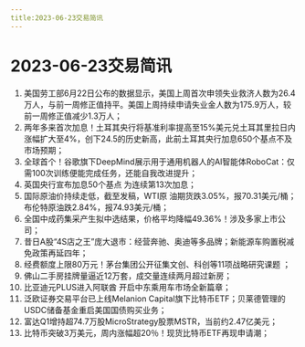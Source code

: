 ```yaml
---
title:2023-06-23交易简讯
---
```

# 2023-06-23交易简讯
1. 美国劳工部6月22日公布的数据显示，美国上周首次申领失业救济人数为26.4万人，与前一周修正值持平。美国上周持续申请失业金人数为175.9万人，较前一周修正值减少1.3万人；
2. 两年多来首次加息！土耳其央行将基准利率提高至15%美元兑土耳其里拉日内涨幅扩大至4%，创下24.5的历史新高，此前土耳其央行加息650个基点不及市场预期；
3. 全球首个！谷歌旗下DeepMind展示用于通用机器人的AI智能体RoboCat：仅需100次训练便能完成任务，还能自我改进提升；
4. 英国央行宣布加息50个基点 为连续第13次加息；
5. 国际原油价持续走低，截至发稿，WTI原 油期货跌3.05%，报70.31美元/桶；布伦特原油跌2.84%，报74.93美元/桶；
6. 全国中成药集采产生拟中选结果，价格平均降幅49.36%！涉及多家上市公司；
7. 昔日A股“4S店之王”庞大退市：经营奔驰、奥迪等多品牌；新能源车购置税减免政策再延四年；
8. 经费额度上限80万元！茅台集团公开征集文创、科创等11项战略研究课题 ；
9. 佛山二手房挂牌量逼近12万套，成交量连续两月超过新房；
10. 比亚迪元PL­US进入阿联酋 开启中东乘用车市场全新篇章；
11. 泛欧证券交易平台已上线Melanion Capital旗下比特币ETF；贝莱德管理的USDC储备基金重启美国国债购买业务；
12. 富达Q1增持超74.7万股MicroStrategy股票MSTR，当前约2.47亿美元；
13. 比特币突破3万美元，周内涨幅超20％！现货比特币ETF再现申请潮；